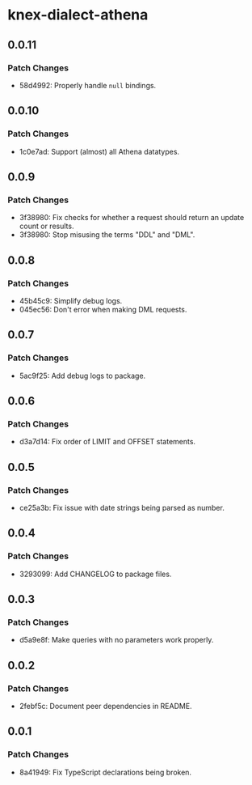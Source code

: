 # knex-dialect-athena

## 0.0.11

### Patch Changes

- 58d4992: Properly handle `null` bindings.

## 0.0.10

### Patch Changes

- 1c0e7ad: Support (almost) all Athena datatypes.

## 0.0.9

### Patch Changes

- 3f38980: Fix checks for whether a request should return an update count or results.
- 3f38980: Stop misusing the terms "DDL" and "DML".

## 0.0.8

### Patch Changes

- 45b45c9: Simplify debug logs.
- 045ec56: Don't error when making DML requests.

## 0.0.7

### Patch Changes

- 5ac9f25: Add debug logs to package.

## 0.0.6

### Patch Changes

- d3a7d14: Fix order of LIMIT and OFFSET statements.

## 0.0.5

### Patch Changes

- ce25a3b: Fix issue with date strings being parsed as number.

## 0.0.4

### Patch Changes

- 3293099: Add CHANGELOG to package files.

## 0.0.3

### Patch Changes

- d5a9e8f: Make queries with no parameters work properly.

## 0.0.2

### Patch Changes

- 2febf5c: Document peer dependencies in README.

## 0.0.1

### Patch Changes

- 8a41949: Fix TypeScript declarations being broken.
